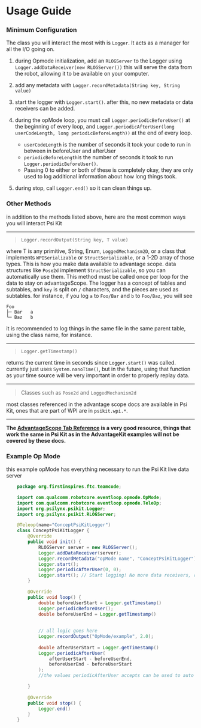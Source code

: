 # Usage Guide
### Minimum Configuration
The class you will interact the most with is `Logger`.
It acts as a manager for all the I/O going on.

1. during Opmode initialization, add an `RLOGServer` to the Logger using
`Logger.addDataReceiver(new RLOGServer())` this will serve the data
from the robot, allowing it to be available on your computer.

2. add any metadata with `Logger.recordMetadata(String key, String value)`

3. start the logger with `Logger.start()`. after this,
no new metadata or data receivers can be added.

4. during the opMode loop, you must call `Logger.periodicBeforeUser()`
at the beginning of every loop, and 
`Logger.periodicAfterUser(long userCodeLength, long periodicBeforeLength))`
at the end of every loop. 
   * `userCodeLength` is the number of seconds it took your code 
to run in between in beforeUser and afterUser
   * `periodicBeforeLength`is the number of seconds it took to run
`Logger.periodicBeforeUser()`. 
   * Passing 0 to either or both of these
is completely okay, they are only used to log additional information 
about how long things took. 

5. during stop, call `Logger.end()` so it can clean things up.

### Other Methods
in addition to the methods listed above, here are the most common ways
you will interact Psi Kit
___
> `Logger.recordOutput(String key, T value)`

where T is any primitive, String, Enum, `LoggedMechanism2D`, or a class that implements 
`WPISerializable` or `StructSerializable`, or a 1-2D array of 
those types. This is how you make data available to advantage scope.
data structures like `Pose2d` implement `StructSerializable`, so you
can automatically use them. This method must be called once per loop
for the data to stay on advantageScope.
The logger has a concept of tables and subtables, and `key` is split
on `/` characters, and the pieces are used as subtables. for instance,
if you log `a` to `Foo/Bar` and `b` to `Foo/Baz`, you will see
```
Foo
├─ Bar   a
└─ Baz   b
```
it is recommended to log things in the same file in the same parent 
table, using the class name, for instance.
___
> `Logger.getTimestamp()`

returns the current time in seconds since `Logger.start()` was called. 
currently just uses `System.nanoTime()`, but in the future, using that
function as your time source will be very important in order to properly
replay data. 
___
> Classes such as `Pose2d` and `LoggedMechanism2d`

most classes referenced in the advantage scope docs are available in 
Psi Kit, ones that are part of WPI are in `psikit.wpi.*`.
___

**The [AdvantageScope Tab Reference](https://docs.advantagescope.org/category/tab-reference)
is a very good resource, things that work the same in Psi Kit as in the 
AdvantageKit examples will not be covered by these docs.**

### Example Op Mode
this example opMode has everything necessary to run the 
Psi Kit live data server
```java
    package org.firstinspires.ftc.teamcode;

    import com.qualcomm.robotcore.eventloop.opmode.OpMode;
    import com.qualcomm.robotcore.eventloop.opmode.TeleOp;
    import org.psilynx.psikit.Logger;
    import org.psilynx.psikit.RLOGServer;

    @Teleop(name="ConceptPsiKitLogger")
    class ConceptPsiKitLogger {
        @Override
        public void init() {
            RLOGServer server = new RLOGServer();
            Logger.addDataReceiver(server);
            Logger.recordMetadata("opMode name", "ConceptPsiKitLogger")
            Logger.start();
            Logger.periodicAfterUser(0, 0);
            Logger.start(); // Start logging! No more data receivers, replay sources, or metadata values may be added.
        }

        @Override
        public void loop() {
            double beforeUserStart = Logger.getTimestamp()
            Logger.periodicBeforeUser();
            double beforeUserEnd = Logger.getTimestamp()
            
            
            // all logic goes here
            Logger.recordOutput("OpMode/example", 2.0);
            
            double afterUserStart = Logger.getTimestamp()
            Logger.periodicAfterUser(
                afterUserStart - beforeUserEnd,
                beforeUserEnd - beforeUserStart
            );
            //the values periodicAfterUser accepts can be used to auto log information about how long things take

        }
        
        @Override
        public void stop() {
            Logger.end()
        }
    }
```
